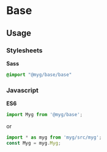 # Base

## Usage

### Stylesheets

**Sass**

```sass
@import "@myg/base/base"
```

### Javascript

**ES6**

```js
import Myg from '@myg/base';
```

or

```js
import * as myg from 'myg/src/myg';
const Myg = myg.Myg;
```
